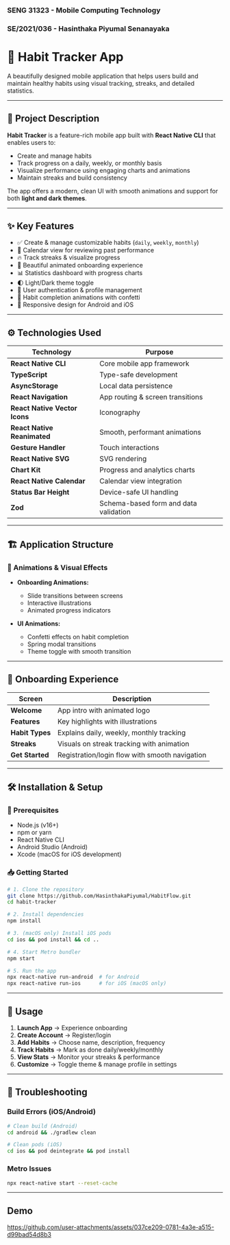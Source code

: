 ### SENG 31323 - Mobile Computing Technology
### SE/2021/036 - Hasinthaka Piyumal Senanayaka

# 📱 Habit Tracker App

A beautifully designed mobile application that helps users build and maintain healthy habits using visual tracking, streaks, and detailed statistics.

---

## 📖 Project Description

**Habit Tracker** is a feature-rich mobile app built with **React Native CLI** that enables users to:

- Create and manage habits
- Track progress on a daily, weekly, or monthly basis
- Visualize performance using engaging charts and animations
- Maintain streaks and build consistency

The app offers a modern, clean UI with smooth animations and support for both **light and dark themes**.

---

## ✨ Key Features

- ✅ Create & manage customizable habits (`daily`, `weekly`, `monthly`)
- 📆 Calendar view for reviewing past performance
- 🔥 Track streaks & visualize progress
- 🎨 Beautiful animated onboarding experience
- 📊 Statistics dashboard with progress charts
- 🌓 Light/Dark theme toggle
- 🔐 User authentication & profile management
- 🎉 Habit completion animations with confetti
- 📱 Responsive design for Android and iOS

---

## ⚙️ Technologies Used

| Technology                    | Purpose                               |
| ----------------------------- | ------------------------------------- |
| **React Native CLI**          | Core mobile app framework             |
| **TypeScript**                | Type-safe development                 |
| **AsyncStorage**              | Local data persistence                |
| **React Navigation**          | App routing & screen transitions      |
| **React Native Vector Icons** | Iconography                           |
| **React Native Reanimated**   | Smooth, performant animations         |
| **Gesture Handler**           | Touch interactions                    |
| **React Native SVG**          | SVG rendering                         |
| **Chart Kit**                 | Progress and analytics charts         |
| **React Native Calendar**     | Calendar view integration             |
| **Status Bar Height**         | Device-safe UI handling               |
| **Zod**                       | Schema-based form and data validation |

---

## 🏗️ Application Structure

### 🔄 Animations & Visual Effects

- **Onboarding Animations:**

  - Slide transitions between screens
  - Interactive illustrations
  - Animated progress indicators

- **UI Animations:**

  - Confetti effects on habit completion
  - Spring modal transitions
  - Theme toggle with smooth transition

---

## 🚀 Onboarding Experience

| Screen          | Description                                    |
| --------------- | ---------------------------------------------- |
| **Welcome**     | App intro with animated logo                   |
| **Features**    | Key highlights with illustrations              |
| **Habit Types** | Explains daily, weekly, monthly tracking       |
| **Streaks**     | Visuals on streak tracking with animation      |
| **Get Started** | Registration/login flow with smooth navigation |

---

## 🛠 Installation & Setup

### 🔧 Prerequisites

- Node.js (v16+)
- npm or yarn
- React Native CLI
- Android Studio (Android)
- Xcode (macOS for iOS development)

### 📥 Getting Started

```bash
# 1. Clone the repository
git clone https://github.com/HasinthakaPiyumal/HabitFlow.git
cd habit-tracker

# 2. Install dependencies
npm install

# 3. (macOS only) Install iOS pods
cd ios && pod install && cd ..

# 4. Start Metro bundler
npm start

# 5. Run the app
npx react-native run-android  # for Android
npx react-native run-ios      # for iOS (macOS only)
```

---

## 📲 Usage

1. **Launch App** → Experience onboarding
2. **Create Account** → Register/login
3. **Add Habits** → Choose name, description, frequency
4. **Track Habits** → Mark as done daily/weekly/monthly
5. **View Stats** → Monitor your streaks & performance
6. **Customize** → Toggle theme & manage profile in settings

---

## 🧰 Troubleshooting

### Build Errors (iOS/Android)

```bash
# Clean build (Android)
cd android && ./gradlew clean

# Clean pods (iOS)
cd ios && pod deintegrate && pod install
```

### Metro Issues

```bash
npx react-native start --reset-cache
```

---

## Demo



https://github.com/user-attachments/assets/037ce209-0781-4a3e-a515-d99bad54d8b3


